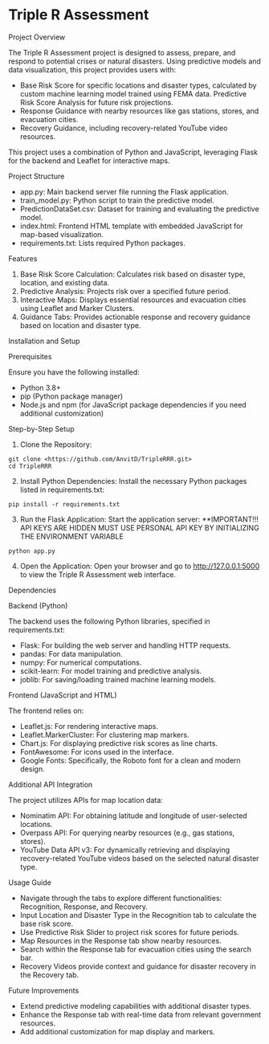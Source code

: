 # Triple R Assessment

Project Overview

The Triple R Assessment project is designed to assess, prepare, and respond to potential crises or natural disasters. Using predictive models and data visualization, this project provides users with:

* Base Risk Score for specific locations and disaster types, calculated by custom machine learning model trained using FEMA data.
Predictive Risk Score Analysis for future risk projections.
* Response Guidance with nearby resources like gas stations, stores, and evacuation cities.
* Recovery Guidance, including recovery-related YouTube video resources.

This project uses a combination of Python and JavaScript, leveraging Flask for the backend and Leaflet for interactive maps.

Project Structure

* app.py: Main backend server file running the Flask application.
* train_model.py: Python script to train the predictive model.
* PredictionDataSet.csv: Dataset for training and evaluating the predictive model.
* index.html: Frontend HTML template with embedded JavaScript for map-based visualization.
* requirements.txt: Lists required Python packages.

Features

1. Base Risk Score Calculation: Calculates risk based on disaster type, location, and existing data.
2. Predictive Analysis: Projects risk over a specified future period.
3. Interactive Maps: Displays essential resources and evacuation cities using Leaflet and Marker Clusters.
4. Guidance Tabs: Provides actionable response and recovery guidance based on location and disaster type.

Installation and Setup

Prerequisites

Ensure you have the following installed:

* Python 3.8+
* pip (Python package manager)
* Node.js and npm (for JavaScript package dependencies if you need additional customization)

Step-by-Step Setup

1.	Clone the Repository:
 ```
 git clone <https://github.com/AnvitD/TripleRRR.git>
 cd TripleRRR
 ```

2.	Install Python Dependencies:
Install the necessary Python packages listed in requirements.txt:

```
pip install -r requirements.txt
```

3.	Run the Flask Application:
Start the application server:
**IMPORTANT!!! API KEYS ARE HIDDEN MUST USE PERSONAL API KEY BY INITIALIZING THE ENVIRONMENT VARIABLE
```
python app.py
```
4.	Open the Application:
Open your browser and go to http://127.0.0.1:5000 to view the Triple R Assessment web interface.

Dependencies

Backend (Python)

The backend uses the following Python libraries, specified in requirements.txt:

* Flask: For building the web server and handling HTTP requests.
* pandas: For data manipulation.
* numpy: For numerical computations.
* scikit-learn: For model training and predictive analysis.
* joblib: For saving/loading trained machine learning models.

Frontend (JavaScript and HTML)

The frontend relies on:

* Leaflet.js: For rendering interactive maps.
* Leaflet.MarkerCluster: For clustering map markers.
* Chart.js: For displaying predictive risk scores as line charts.
* FontAwesome: For icons used in the interface.
* Google Fonts: Specifically, the Roboto font for a clean and modern design.

Additional API Integration

The project utilizes APIs for map location data:

* Nominatim API: For obtaining latitude and longitude of user-selected locations.
* Overpass API: For querying nearby resources (e.g., gas stations, stores).
* YouTube Data API v3: For dynamically retrieving and displaying recovery-related YouTube videos based on the selected natural disaster type.

Usage Guide

* Navigate through the tabs to explore different functionalities: Recognition, Response, and Recovery.
* Input Location and Disaster Type in the Recognition tab to calculate the base risk score.
* Use Predictive Risk Slider to project risk scores for future periods.
* Map Resources in the Response tab show nearby resources.
* Search within the Response tab for evacuation cities using the search bar.
* Recovery Videos provide context and guidance for disaster recovery in the Recovery tab.

Future Improvements

* Extend predictive modeling capabilities with additional disaster types.
* Enhance the Response tab with real-time data from relevant government resources.
* Add additional customization for map display and markers.




 
